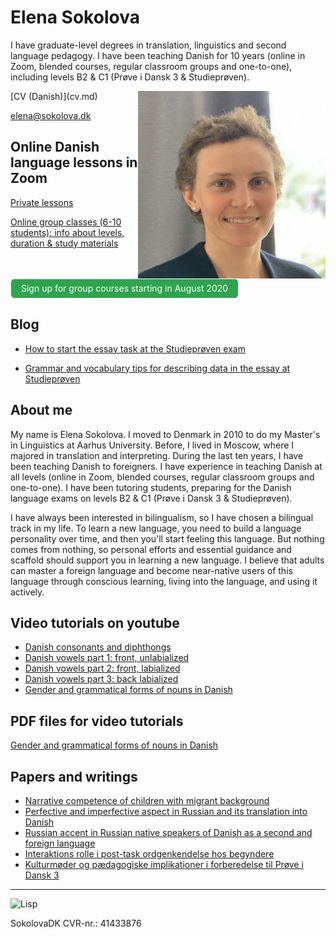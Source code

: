 # Elena Sokolova 

I have graduate-level degrees in translation, linguistics and second language pedagogy. I have been teaching Danish for 10 years (online in Zoom, blended courses, regular classroom groups and one-to-one), including levels B2 & C1 (Prøve i Dansk 3 & Studieprøven). 

<img src="elena-sokolova.jpg" alt="Elena Sokolova" style="float:right" width="300" height="300" />
[CV (Danish)](cv.md)

[elena@sokolova.dk](mailto:elena@sokolova.dk)<br/>


<style>
.btn {
  color: white;
  background-color: #2ea44f;
  border-color: rgba(27,31,35,.1);
  box-shadow: 0 0px 0 rgba(27,31,35,.1),inset 0 1px 0 hsla(0,0%,100%,.03);
  position: relative;
  display: inline-block;
  padding: 5px 16px;
  font-size: 14px
  font-weight: 500;
  line-height: 20px;
  white-space: nowrap;
  vertical-align: middle;
  cursor: pointer;
  border: 1px solid;
  border-radius: 6px;
  text-decoration: none;
}
</style>


## Online Danish language lessons in Zoom 

[Private lessons](private-danish-language-lessons-online-in-zoom)

[Online group classes (6-10 students): info about levels, duration & study materials](online-group-classes-levels-and-schedule)

<a class="btn" href="current-courses-for-sign-up">Sign up for group courses starting in August 2020 </a>

## Blog  
 * [How to start the essay task at the Studieprøven exam](how-to-start-the-essay-task-at-the-studieproeven-exam)
 
 * [Grammar and vocabulary tips for describing data in the essay at Studieprøven](grammar-and-vocabulary-tips-for-describing-data-in-the-essay-at-studieprøven)

## About me

My name is Elena Sokolova. I moved to Denmark in 2010 to do my Master's in Linguistics at Aarhus University. Before, I lived in Moscow, where I majored in translation and interpreting. During the last ten years, I have been teaching Danish to foreigners. I have experience in teaching Danish at all levels (online in Zoom, blended courses, regular classroom groups and one-to-one). I have been tutoring students, preparing for the Danish language exams on levels B2 & C1 (Prøve i Dansk 3 & Studieprøven). 

I have always been interested in bilingualism, so I have chosen a bilingual track in my life. To learn a new language, you need to build a language personality over time, and then you'll start feeling this language. But nothing comes from nothing, so personal efforts and essential guidance and scaffold should support you in learning a new language. I believe that adults can master a foreign language and become near-native users of this language through conscious learning, living into the language, and using it actively. 


## Video tutorials on youtube

* [Danish consonants and diphthongs](https://youtu.be/eD3BYwY6jDE)
* [Danish vowels part 1: front, unlabialized](https://youtu.be/gs1maKrlBEw)
* [Danish vowels part 2: front, labialized](https://youtu.be/IG1LCKSYbxI)
* [Danish vowels part 3: back labialized](https://youtu.be/cQX8SRfQ9Z8)
* [Gender and grammatical forms of nouns in Danish](https://www.youtube.com/watch?v=94aFjF9Z6QY)

## PDF files for video tutorials

[Gender and grammatical forms of nouns in Danish](grammar-nouns.pdf)


## Papers and writings
* [Narrative competence of children with migrant background](./sokolova-2010-narration-in-migrant-children.pdf)
* [Perfective and imperfective aspect in Russian and its translation into Danish](./sokolova-2011-russian-verb-aspect-in-danish.pdf)
* [Russian accent in Russian native speakers of Danish as a second and foreign language](./sokolova-2012-ma-thesis.pdf)
* [Interaktions rolle i post-task ordgenkendelse hos begyndere](sokolova-2013-interaktion-og-tasks-ordtilegnelse.pdf)
* [Kulturmøder og pædagogiske implikationer i forberedelse til Prøve i Dansk 3](./sokolova-2014-dpu-diplomopgave.pdf)

* * * 

![Lisp](./lisp-bunny.png)

SokolovaDK CVR-nr.: 41433876
